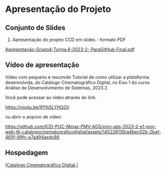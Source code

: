 # Apresentação do Projeto

## Conjunto de Slides

1. Apresentação do projeto CCD em slides - formato PDF

[Apresentação-Grupo4-Turma 6-2023-2- ParaGitHub-Final.pdf](https://github.com/ICEI-PUC-Minas-PMV-ADS/pmv-ads-2023-2-e1-proj-web-t6-catalogocinematograficodigital/files/13573924/Apresentacao-Grupo4-Turma.6-2023-2-.ParaGitHub-Final.pdf)



## Vídeo de apresentação

Vídeo com pequeno e resumido Tutorial de como utilizar a plataforma desenvolvida, do Catálogo Cinematográfico Digital, no Eixo 1 do curso Análise de Desenvolvimento de Sistemas, 2023.2.

Você pode acessar ao vídeo através do link:

https://youtu.be/9Yfs5LYHQ20


ou abrir o arquivo de vídeo:

https://github.com/ICEI-PUC-Minas-PMV-ADS/pmv-ads-2023-2-e1-proj-web-t6-catalogocinematograficodigital/assets/145228139/a4bec02b-2baf-465f-99fc-e7ad94aedc86



## Hospedagem

[[Catalogo Cinematográfico Digital.]](https://icei-puc-minas-pmv-ads.github.io/pmv-ads-2023-2-e1-proj-web-t6-catalogocinematograficodigital/codigo-fonte/src/pages/index.html)
